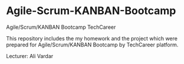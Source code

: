 # Agile-Scrum-KANBAN-Bootcamp
Agile/Scrum/KANBAN Bootcamp TechCareer

This repository includes the my homework and the project which were prepared for Agile/Scrum/KANBAN Bootcamp by TechCareer platform.

Lecturer: Ali Vardar
